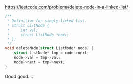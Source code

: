 https://leetcode.com/problems/delete-node-in-a-linked-list/

```C
/**
 * Definition for singly-linked list.
 * struct ListNode {
 *     int val;
 *     struct ListNode *next;
 * };
 */
void deleteNode(struct ListNode* node) {
    struct ListNode* tmp = node->next;
    node->val = tmp->val;
    node->next = tmp->next;
}
```

Good good....